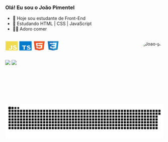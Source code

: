 ### Olá! Eu sou o João Pimentel


- 🔭 Hoje sou estudante de Front-End
- 🌱 Estudando HTML | CSS | JavaScript 
- 🍔🍟 Adoro comer


  
  
 <div style="display: inline_block"><br>
  <img align="center" alt="Joao-Js" height="30" width="40" src="https://raw.githubusercontent.com/devicons/devicon/master/icons/javascript/javascript-plain.svg">
  <img align="center" alt="Joao-Ts" height="30" width="40" src="https://raw.githubusercontent.com/devicons/devicon/master/icons/typescript/typescript-plain.svg">
  <img align="center" alt="Joao-HTML" height="30" width="40" src="https://raw.githubusercontent.com/devicons/devicon/master/icons/html5/html5-original.svg">
  <img align="center" alt="Joao-CSS" height="30" width="40" src="https://raw.githubusercontent.com/devicons/devicon/master/icons/css3/css3-original.svg">
  <img align="right" alt="Joao-pic" height="200" style="border-radius:50px;" src="https://user-images.githubusercontent.com/89042046/143498060-63714d46-b620-4eb4-b609-7438150abe7a.png">
</div>

  ##

<div>
   <a href="https://www.linkedin.com/in/jo%C3%A3o-vitor-de-almeida-pimentel-831787186/" target="_blank"><img src="https://img.shields.io/badge/LinkedIn-0077B5?style=for-the-badge&logo=linkedin&logoColor=white" target="_blank"></a>
  <a href="https://www.instagram.com/jvtrr/" target="_blank"><img src="https://img.shields.io/badge/-Instagram-%23E4405F?style=for-the-badge&logo=instagram&logoColor=white" target="_blank"></a>

  
  
   ![Snake animation](https://github.com/joaovitorpimentel/joaovitorpimentel/blob/output/github-contribution-grid-snake.svg)
  
</div
